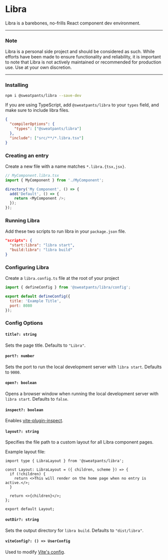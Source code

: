 # Libra

Libra is a barebones, no-frills React component dev environment.

---

### Note

Libra is a personal side project and should be considered as such. While efforts have been made to ensure functionality and reliability, it is important to note that Libra is not actively maintained or recommended for production use. Use at your own discretion.

---

### Installing

```sh
npm i @sweatpants/libra --save-dev
```

If you are using TypeScript, add `@sweatpants/libra` to your `types` field, and make sure to include libra files.

```json
{
  "compilerOptions": {
    "types": ["@sweatpants/libra"]
  },
  "include": ["src/**/*.libra.tsx"]
}
```

### Creating an entry

Create a new file with a name matches `*.libra.{tsx,jsx}`.

```ts
// MyComponent.libra.tsx
import { MyComponent } from './MyComponent';

directory('My Component', () => {
  add('Default', () => {
    return <MyComponent />;
  });
});
```

### Running Libra

Add these two scripts to run libra in your `package.json` file.

```json
"scripts": {
  "start:libra": "libra start",
  "build:libra": "libra build"
}
```

### Configuring Libra

Create a `libra.config.ts` file at the root of your project

```js
import { defineConfig } from '@sweatpants/libra/config';

export default defineConfig({
  title: 'Example Title',
  port: 8080
});
```

### Config Options

#### `title?: string`

Sets the page title. Defaults to `"Libra"`.

#### `port?: number`

Sets the port to run the local development server with `libra start`. Defaults to `9000`.

#### `open?: boolean`

Opens a browser window when running the local development server with `libra start`. Defaults to `false`.

#### `inspect?: boolean`

Enables [vite-plugin-inspect](https://github.com/antfu/vite-plugin-inspect).

#### `layout?: string`

Specifies the file path to a custom layout for all Libra component pages.

Example layout file:

```tsx
import type { LibraLayout } from '@sweatpants/libra';

const Layout: LibraLayout = ({ children, scheme }) => {
  if (!children) {
    return <>This will render on the home page when no entry is active.</>;
  }

  return <>{children}</>;
};

export default Layout;
```

#### `outDir?: string`

Sets the output directory for `libra build`. Defaults to `"dist/libra"`.

#### `viteConfig?: () => UserConfig`

Used to modify [Vite's config](https://vitejs.dev/config/).

